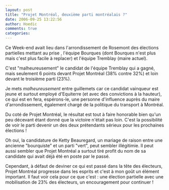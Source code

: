 ```yaml
---
layout: post
title: "Projet Montréal, deuxième parti montréalais ?"
date: 2006-09-25 13:22:56
author: Hoedic
comments: true
categories: 
---
```



Ce Week-end avait lieu dans l'arrondissement de Rosemont des élections partielles mettant au prise , l'équipe Bourques (dont Bourques n'est plus mais c'est plus facile à replacer) et l'équipe Tremblay (maire actuel).

C'est "malheureusement" le candidat de l'équipe Tremblay qui a gagné, mais seulement 6 points devant Projet Montréal (38% contre 32%) et loin devant le troisième parti (23%).

Je mets *malheureusement* entre guillemets car ce candidat vainqueur est jeune et surtout employé d'Equiterre (et avec des convictions à la hauteur), ce qui est en fera, espérons-le, une personne d'influence auprès du maire d'arrondissement, également chargé de la politique du transport à Montréal.

Du coté de Projet Montréal, le résultat est tout à faire honorable bien qu'un peu décevant étant donné que la victoire n'était pas loin. C'est la possibilité de voir le parti devenir un des deux prétendants sérieux pour les prochaines élections !

Oh oui, la candidature de Ketty Beauregard, un mariage de raison entre une ancienne "bourquiste" et un parti "vert", peut sembler illégitimie. Il peut aussi sembler que Projet Montréal a surtout tiré profit du nom de sa candidate qui avait déjà été en poste par le passé.

Cependant, à défaut de deviner ce qui est passé dans la tête des électeurs, Projet Montréal progresse dans les esprits et c'est à mon goût un élément important. Il faut voir cela pour ce que c'est : une élection partielle avec une mobilisation de 23% des électeurs, un encouragement pour continuer !